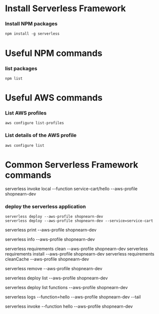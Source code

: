 # Install Serverless Framework
### Install NPM packages
    npm install -g serverless


# Useful NPM commands
### list packages
    npm list
# Useful AWS commands
### List AWS profiles
    aws configure list-profiles
### List details of the AWS profile
    aws configure list

# Common Serverless Framework commands

serverless invoke local --function service-cart/hello --aws-profile shopnearn-dev

### deploy the serverless application 
    serverless deploy --aws-profile shopnearn-dev
    serverless deploy --aws-profile shopnearn-dev --service=service-cart

serverless print --aws-profile shopnearn-dev

serverless info --aws-profile shopnearn-dev

serverless requirements clean --aws-profile shopnearn-dev
serverless requirements install --aws-profile shopnearn-dev
serverless requirements cleanCache --aws-profile shopnearn-dev

serverless remove --aws-profile shopnearn-dev

serverless deploy list --aws-profile shopnearn-dev

serverless deploy list functions --aws-profile shopnearn-dev

serverless logs --function=hello --aws-profile shopnearn-dev --tail

serverless invoke --function hello --aws-profile shopnearn-dev
